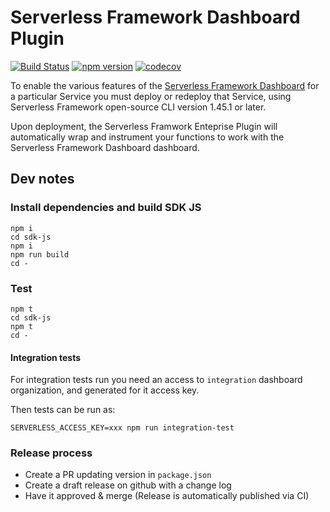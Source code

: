 # Serverless Framework Dashboard Plugin

[![Build Status](https://github.com/serverless/dashboard-plugin/workflows/Integrate/badge.svg)](https://github.com/serverless/dashboard-plugin/actions?query=workflow%3AIntegrate)
[![npm version](https://img.shields.io/npm/v/@serverless/dashboard-plugin.svg)](https://badge.fury.io/js/@serverless/dashboard-plugin)
[![codecov](https://codecov.io/gh/serverless/dashboard-plugin/branch/master/graph/badge.svg)](https://codecov.io/gh/serverless/dashboard-plugin)

To enable the various features of the [Serverless Framework Dashboard](https://app.serverless.com) for a particular Service you must deploy or redeploy that Service, using Serverless Framework open-source CLI version 1.45.1 or later.

Upon deployment, the Serverless Framwork Enteprise Plugin will automatically wrap and instrument your functions to work with the Serverless Framework Dashboard dashboard.

## Dev notes

### Install dependencies and build SDK JS

```
npm i
cd sdk-js
npm i
npm run build
cd -
```

### Test

```
npm t
cd sdk-js
npm t
cd -
```

#### Integration tests

For integration tests run you need an access to `integration` dashboard organization, and generated for it access key.

Then tests can be run as:

```
SERVERLESS_ACCESS_KEY=xxx npm run integration-test
```

### Release process

- Create a PR updating version in `package.json`
- Create a draft release on github with a change log
- Have it approved & merge (Release is automatically published via CI)
